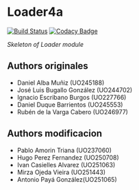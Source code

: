 # Loader4a

[![Build Status](https://travis-ci.org/Arquisoft/Loader_e4a.svg?branch=master)](https://travis-ci.org/Arquisoft/Loader_e4a)
[![Codacy Badge](https://api.codacy.com/project/badge/Grade/f2f0d0b009384c8aba7deacb39b7b541)](https://www.codacy.com/app/Llambi/Loader_e4a?utm_source=github.com&amp;utm_medium=referral&amp;utm_content=Arquisoft/Loader_e4a&amp;utm_campaign=Badge_Grade)

*Skeleton of Loader module*

## Authors originales

* Daniel Alba Muñiz (UO245188)
* José Luis Bugallo González (UO244702)
* Ignacio Escribano Burgos (UO227766)
* Daniel Duque Barrientos (UO245553)
* Rubén de la Varga Cabero (UO246977)

## Authors modificacion

* Pablo Amorin Triana (UO237060)
* Hugo Perez Fernandez (UO250708)
* Ivan Casielles Alvarez (UO251063)
* Mirza Ojeda Vieira (UO251443)
* Antonio Payá González(UO251065)
